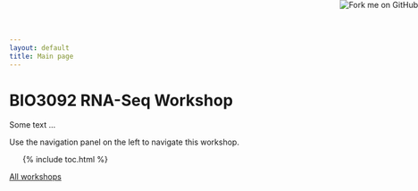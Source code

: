 ```yaml
---
layout: default
title: Main page
---
```



<a href="https://github.com/UoE-BIO3092/rna-seq"><img style="position: absolute; top: 0; right: 0; border: 0;" src="https://camo.githubusercontent.com/e7bbb0521b397edbd5fe43e7f760759336b5e05f/68747470733a2f2f73332e616d617a6f6e6177732e636f6d2f6769746875622f726962626f6e732f666f726b6d655f72696768745f677265656e5f3030373230302e706e67" alt="Fork me on GitHub" data-canonical-src="https://s3.amazonaws.com/github/ribbons/forkme_right_green_007200.png"></a>

# BIO3092 RNA-Seq Workshop

Some text ...

Use the navigation panel on the left to navigate this workshop.

<ol>
{% include toc.html %}
</ol>

[All workshops](/)
